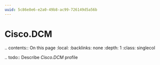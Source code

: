 ```yaml
---
uuid: 5c86e8e6-e2a0-49b8-ac99-726149d5a56b
---
```



# Cisco.DCM

.. contents:: On this page
    :local:
    :backlinks: none
    :depth: 1
    :class: singlecol

.. todo::
    Describe *Cisco.DCM* profile

